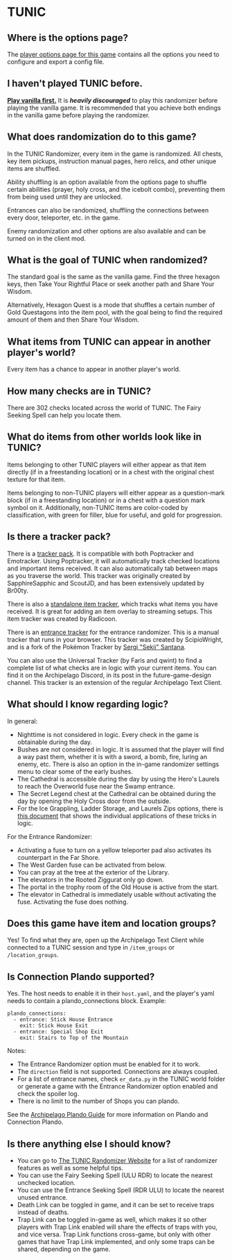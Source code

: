 # TUNIC

## Where is the options page?

The [player options page for this game](../player-options) contains all the options you need to configure and export a config file.

## I haven't played TUNIC before.

<u>**Play vanilla first.**</u> It is **_heavily discouraged_** to play this randomizer before playing the vanilla game.
It is recommended that you achieve both endings in the vanilla game before playing the randomizer.

## What does randomization do to this game?

In the TUNIC Randomizer, every item in the game is randomized. All chests, key item pickups, instruction manual pages, hero relics,
and other unique items are shuffled.<br>

Ability shuffling is an option available from the options page to shuffle certain abilities (prayer, holy cross, and the icebolt combo),
preventing them from being used until they are unlocked.<br>

Entrances can also be randomized, shuffling the connections between every door, teleporter, etc. in the game.

Enemy randomization and other options are also available and can be turned on in the client mod.

## What is the goal of TUNIC when randomized?
The standard goal is the same as the vanilla game. Find the three hexagon keys, then Take Your
Rightful Place or seek another path and Share Your Wisdom.

Alternatively, Hexagon Quest is a mode that shuffles a certain number of Gold Questagons into the item pool, with the goal 
being to find the required amount of them and then Share Your Wisdom.

## What items from TUNIC can appear in another player's world?
Every item has a chance to appear in another player's world.

## How many checks are in TUNIC?
There are 302 checks located across the world of TUNIC. The Fairy Seeking Spell can help you locate them.

## What do items from other worlds look like in TUNIC?
Items belonging to other TUNIC players will either appear as that item directly (if in a freestanding location) or in a
chest with the original chest texture for that item.

Items belonging to non-TUNIC players will either appear as a question-mark block (if in a freestanding location) or in a chest with
a question mark symbol on it. Additionally, non-TUNIC items are color-coded by classification, with green for filler, blue for useful, and gold for progression.

## Is there a tracker pack?
There is a [tracker pack](https://github.com/SapphireSapphic/TunicTracker/releases/latest). It is compatible with both Poptracker and Emotracker. Using Poptracker, it will automatically track checked locations and important items received. It can also automatically tab between maps as you traverse the world. This tracker was originally created by SapphireSapphic and ScoutJD, and has been extensively updated by Br00ty.

There is also a [standalone item tracker](https://github.com/radicoon/tunic-rando-tracker/releases/latest), which tracks what items you have received. It is great for adding an item overlay to streaming setups. This item tracker was created by Radicoon.

There is an [entrance tracker](https://scipiowright.gitlab.io/tunic-tracker/) for the entrance randomizer. This is a manual tracker that runs in your browser. This tracker was created by ScipioWright, and is a fork of the Pokémon Tracker by [Sergi "Sekii" Santana](https://gitlab.com/Sekii/pokemon-tracker).

You can also use the Universal Tracker (by Faris and qwint) to find a complete list of what checks are in logic with your current items. You can find it on the Archipelago Discord, in its post in the future-game-design channel. This tracker is an extension of the regular Archipelago Text Client.

## What should I know regarding logic?
In general:
- Nighttime is not considered in logic. Every check in the game is obtainable during the day.
- Bushes are not considered in logic. It is assumed that the player will find a way past them, whether it is with a sword, a bomb, fire, luring an enemy, etc. There is also an option in the in-game randomizer settings menu to clear some of the early bushes.
- The Cathedral is accessible during the day by using the Hero's Laurels to reach the Overworld fuse near the Swamp entrance.
- The Secret Legend chest at the Cathedral can be obtained during the day by opening the Holy Cross door from the outside.
- For the Ice Grappling, Ladder Storage, and Laurels Zips options, there is [this document](https://docs.google.com/document/d/1SFZBfsqZWH1_EAV9zyZobvrBcvCd3_54JP3iVnJ8rUg/edit?usp=sharing) that shows the individual applications of these tricks in logic.

For the Entrance Randomizer:
- Activating a fuse to turn on a yellow teleporter pad also activates its counterpart in the Far Shore.
- The West Garden fuse can be activated from below.
- You can pray at the tree at the exterior of the Library.
- The elevators in the Rooted Ziggurat only go down.
- The portal in the trophy room of the Old House is active from the start.
- The elevator in Cathedral is immediately usable without activating the fuse. Activating the fuse does nothing.

## Does this game have item and location groups?
Yes! To find what they are, open up the Archipelago Text Client while connected to a TUNIC session and type in `/item_groups` or `/location_groups`.

## Is Connection Plando supported?
Yes. The host needs to enable it in their `host.yaml`, and the player's yaml needs to contain a plando_connections block.
Example:
```
plando_connections:
  - entrance: Stick House Entrance
    exit: Stick House Exit
  - entrance: Special Shop Exit
    exit: Stairs to Top of the Mountain
```
Notes:
- The Entrance Randomizer option must be enabled for it to work.
- The `direction` field is not supported. Connections are always coupled.
- For a list of entrance names, check `er_data.py` in the TUNIC world folder or generate a game with the Entrance Randomizer option enabled and check the spoiler log.
- There is no limit to the number of Shops you can plando.

See the [Archipelago Plando Guide](../../../tutorial/Archipelago/plando/en) for more information on Plando and Connection Plando.

## Is there anything else I should know?
- You can go to [The TUNIC Randomizer Website](https://rando.tunic.run/) for a list of randomizer features as well as some helpful tips.
- You can use the Fairy Seeking Spell (ULU RDR) to locate the nearest unchecked location.
- You can use the Entrance Seeking Spell (RDR ULU) to locate the nearest unused entrance.
- Death Link can be toggled in game, and it can be set to receive traps instead of deaths.
- Trap Link can be toggled in-game as well, which makes it so other players with Trap Link enabled will share the effects of traps with you, and vice versa. Trap Link functions cross-game, but only with other games that have Trap Link implemented, and only some traps can be shared, depending on the game.
